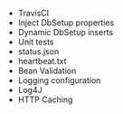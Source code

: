 - TravisCI
- Inject DbSetup properties
- Dynamic DbSetup inserts
- Unit tests
- status.json
- heartbeat.txt
- Bean Validation
- Logging configuration
- Log4J
- HTTP Caching
